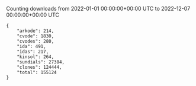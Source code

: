 
Counting downloads from 2022-01-01 00:00:00+00:00 UTC to 2022-12-07 00:00:00+00:00 UTC

```
{
    "arkode": 214,
    "cvode": 1830,
    "cvodes": 280,
    "ida": 491,
    "idas": 217,
    "kinsol": 264,
    "sundials": 27384,
    "clones": 124444,
    "total": 155124
}
```
